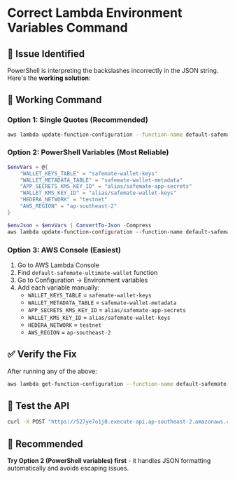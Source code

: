 # Correct Lambda Environment Variables Command

## 🚨 **Issue Identified**

PowerShell is interpreting the backslashes incorrectly in the JSON string. Here's the **working solution**:

## 🔧 **Working Command**

### **Option 1: Single Quotes (Recommended)**

```bash
aws lambda update-function-configuration --function-name default-safemate-ultimate-wallet --environment Variables='{"WALLET_KEYS_TABLE":"safemate-wallet-keys","WALLET_METADATA_TABLE":"safemate-wallet-metadata","APP_SECRETS_KMS_KEY_ID":"alias/safemate-app-secrets","WALLET_KMS_KEY_ID":"alias/safemate-wallet-keys","HEDERA_NETWORK":"testnet","AWS_REGION":"ap-southeast-2"}'
```

### **Option 2: PowerShell Variables (Most Reliable)**

```powershell
$envVars = @{
    "WALLET_KEYS_TABLE" = "safemate-wallet-keys"
    "WALLET_METADATA_TABLE" = "safemate-wallet-metadata"
    "APP_SECRETS_KMS_KEY_ID" = "alias/safemate-app-secrets"
    "WALLET_KMS_KEY_ID" = "alias/safemate-wallet-keys"
    "HEDERA_NETWORK" = "testnet"
    "AWS_REGION" = "ap-southeast-2"
}

$envJson = $envVars | ConvertTo-Json -Compress
aws lambda update-function-configuration --function-name default-safemate-ultimate-wallet --environment Variables=$envJson
```

### **Option 3: AWS Console (Easiest)**

1. Go to AWS Lambda Console
2. Find `default-safemate-ultimate-wallet` function
3. Go to Configuration → Environment variables
4. Add each variable manually:
   - `WALLET_KEYS_TABLE` = `safemate-wallet-keys`
   - `WALLET_METADATA_TABLE` = `safemate-wallet-metadata`
   - `APP_SECRETS_KMS_KEY_ID` = `alias/safemate-app-secrets`
   - `WALLET_KMS_KEY_ID` = `alias/safemate-wallet-keys`
   - `HEDERA_NETWORK` = `testnet`
   - `AWS_REGION` = `ap-southeast-2`

## ✅ **Verify the Fix**

After running any of the above:

```bash
aws lambda get-function-configuration --function-name default-safemate-ultimate-wallet --query 'Environment.Variables' --output json
```

## 🚀 **Test the API**

```bash
curl -X POST "https://527ye7o1j0.execute-api.ap-southeast-2.amazonaws.com/default/onboarding/start" -H "Content-Type: application/json" -d '{"action":"start"}'
```

## 🎯 **Recommended**

**Try Option 2 (PowerShell variables) first** - it handles JSON formatting automatically and avoids escaping issues.
